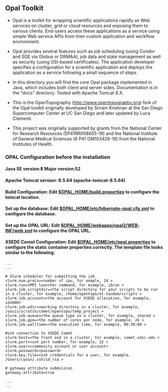 Opal Toolkit
----------------
- Opal is a toolkit for wrapping scientific applications rapidly as Web services on cluster, grid or cloud resources and exposing them to various clients. End-users access these applications as a service using simple Web service APIs from their custom application and workflow environment.

- Opal provides several features such as job scheduling (using Condor and SGE via Globus or DRMAA), job data and state management as well as security (using GSI-based certificates). The application developer specifies a configuration for a scientific application and deploys the application as a service following a small sequence of steps. 

- In this directory you will find the core Opal package implemented in Java, which includes both client and server sides. Documentation is in the "docs" directory. Tested with Apache Tomcat 8.X.

- This is the OpenTopography (http://www.opentopography.org) fork of the Opal toolkit originally developed by Sriram Krishnan at the San Diego Supercomputer Center at UC San Diego and later updated by Luca Clementi. 

- This project was originally supported by grants from the National Center for Research Resources (5P41RR008605-19) and the National Institute of General Medical Sciences (8 P41 GM103426-19) from the National Institutes of Health.

### OPAL Configuration before the installation
#### Java SE version:8 Major version:52
#### Apache Tomcat version: 8.5.64 (apache-tomcat-8.5.64)
#### Build Configuration: Edit [$OPAL_HOME/build.properties](https://github.com/OpenTopography/Opal-Toolkit/blob/xsede-expanse/build.properties) to configure the tomcat location.
#### Set up the database: Edit [$OPAL_HOME/etc/hibernate-opal.cfg.xml](https://github.com/OpenTopography/Opal-Toolkit/blob/xsede-expanse/etc/hibernate-opal.cfg.xml) to configure the database.
#### Set up the OPAL URL: Edit [$OPAL_HOME/webapps/opal2/WEB-INF/web.xml](https://github.com/OpenTopography/Opal-Toolkit/blob/xsede-expanse/webapps/opal2/WEB-INF/web.xml#L95) to configure the OPAL URL.
#### XSEDE Comet Configuration: Edit [$OPAL_HOME/etc/opal.properties](https://github.com/OpenTopography/Opal-Toolkit/blob/xsede-expanse/etc/opal.properties) to configure the static container properties correctly. The template file looks similar to the following:

```$xslt
...
...

# Slurm scheduler for submitting the job
slurm.num.procs=<number of cpu, for exmple, 24 >
slurm.run=<MPI launcher command, for example, ibrun >
slurm.job.scriptdir=<the script directory for your scripts to be run in a cluster, for example, /home/opentopo/ot-taudem/scripts >
slurm.job.account=<the account for XSEDE allocation, for example, sds000> 
slurm.job.wdir=<working directory in a cluster, for example, /oasis/scratch/comet/opentopo/temp_project >
slurm.job.queue=<the queue type in a cluster, for example, shared >
slurm.job.ppn=<the number of cores per node, for example, 24 >
slurm.job.walltime=<the execution time, for example, 00:30:00 >

#ssh connection to XSEDE Comet
slurm.host=<the front end in a cluster, for example, comet.sdsc.edu >
slurm.port=<ssh port number, for example, 22 >
slurm.user=<community account or user account>
slurm.password=<password>
slurm.key.file=<ssh credentials for a user, for example, /Users/cyoun/.ssh/id_rsa >

# gateway attribute submission
gateway.attribute=true

...
...

```